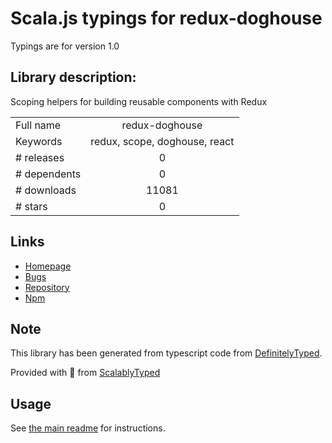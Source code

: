 
# Scala.js typings for redux-doghouse

Typings are for version 1.0

## Library description:
Scoping helpers for building reusable components with Redux

|                    |                 |
| ------------------ | :-------------: |
| Full name          | redux-doghouse |
| Keywords           | redux, scope, doghouse, react |
| # releases         | 0 |
| # dependents       | 0 |
| # downloads        | 11081 |
| # stars            | 0 |

## Links
- [Homepage](https://github.com/DataDog/redux-doghouse#readme)
- [Bugs](https://github.com/DataDog/redux-doghouse/issues)
- [Repository](https://github.com/DataDog/redux-doghouse)
- [Npm](https://www.npmjs.com/package/redux-doghouse)
    


## Note
This library has been generated from typescript code from [DefinitelyTyped](https://definitelytyped.org).

Provided with :purple_heart: from [ScalablyTyped](https://github.com/oyvindberg/ScalablyTyped)

## Usage
See [the main readme](../../readme.md) for instructions.


